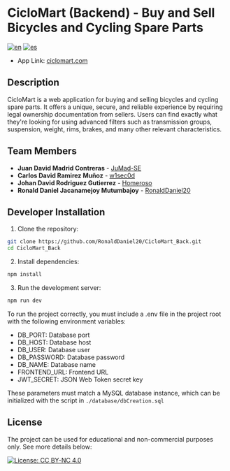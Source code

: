 # CicloMart (Backend) - Buy and Sell Bicycles and Cycling Spare Parts

[![en](https://img.shields.io/badge/Language-English-green)](README.md) [![es](https://img.shields.io/badge/Idioma-Español-green)](README.es.md)

- App Link: [ciclomart.com](https://ciclomart.com)

## Description

CicloMart is a web application for buying and selling bicycles and cycling spare parts. It offers a unique, secure, and reliable experience by requiring legal ownership documentation from sellers. Users can find exactly what they're looking for using advanced filters such as transmission groups, suspension, weight, rims, brakes, and many other relevant characteristics.

<!-- ### User Instructions -->

## Team Members

- **Juan David Madrid Contreras** - [JuMad-SE](https://github.com/JuMad-SE)
- **Carlos David Ramirez Muñoz** - [w1sec0d](https://github.com/w1sec0d)
- **Johan David Rodriguez Gutierrez** - [Homeroso](https://github.com/Homeroso)
- **Ronald Daniel Jacanamejoy Mutumbajoy** - [RonaldDaniel20](https://github.com/RonaldDaniel20)

## Developer Installation

1. Clone the repository:

```bash
git clone https://github.com/RonaldDaniel20/CicloMart_Back.git
cd CicloMart_Back
```

2. Install dependencies:

```bash
npm install
```

3. Run the development server:

```bash
npm run dev
```

To run the project correctly, you must include a .env file in the project root with the following environment variables:

- DB_PORT: Database port
- DB_HOST: Database host
- DB_USER: Database user
- DB_PASSWORD: Database password
- DB_NAME: Database name
- FRONTEND_URL: Frontend URL
- JWT_SECRET: JSON Web Token secret key

These parameters must match a MySQL database instance, which can be initialized with the script in `./database/dbCreation.sql`

## License

The project can be used for educational and non-commercial purposes only. See more details below:

[![License: CC BY-NC 4.0](https://img.shields.io/badge/License-CC%20BY--NC%204.0-lightgrey.svg)](https://creativecommons.org/licenses/by-nc/4.0/)
